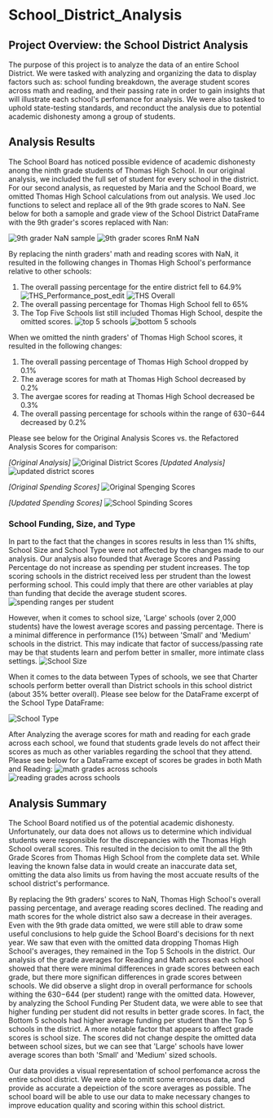 # School_District_Analysis

## Project Overview: the School District Analysis
The purpose of this project is to analyze the data of an entire School District. We were tasked with analyzing and organizing the data to display factors such as: school funding breakdown, the average student scores across math and reading, and their passing rate in order to gain insights that will illustrate each school's perfomance for analysis. We were also tasked to uphold state-testing standards, and reconduct the analysis due to potential academic dishonesty among a group of students.

## Analysis Results

The School Board has noticed possible evidence of academic dishonesty anong the ninth grade students of Thomas High School. In our original analysis, we included the full set of student for every school in the district. For our second analysis, as requested by Maria and the School Board, we omitted Thomas High School calculations from out analysis. We used .loc functions to select and replace all of the 9th grade scores to NaN. See below for both a samople and grade view of the School District DataFrame with the 9th grader's scores replaced with Nan:

![9th grader NaN sample](https://user-images.githubusercontent.com/84881187/124371770-ffaeb200-dc52-11eb-8f1b-b2ff854a2971.PNG)
![9th grader scores RnM NaN](https://user-images.githubusercontent.com/84881187/124371771-01787580-dc53-11eb-9356-f1a44a7e0ae5.PNG)




By replacing the ninth graders' math and reading scores with NaN, it resulted in the following changes in Thomas High School's performance relative to other schools:
  1. The overall passing percentage for the entire district fell to 64.9%
![THS_Performance_post_edit](https://user-images.githubusercontent.com/84881187/124371846-c9bdfd80-dc53-11eb-9393-be8f64951974.PNG)
![THS Overall](https://user-images.githubusercontent.com/84881187/124372595-6040ed80-dc59-11eb-87af-5d363b0a6dc6.PNG)
  2. The overall passing percentage for Thomas High School fell to 65%
 3. The Top Five Schools list still included Thomas High School, despite the omitted scores.
![top 5 schools](https://user-images.githubusercontent.com/84881187/124372024-7e0c5380-dc55-11eb-8d92-280c91c124ed.PNG)
![bottom 5 schools](https://user-images.githubusercontent.com/84881187/124372025-7f3d8080-dc55-11eb-83cf-5d42dbac95b7.PNG)

When we omitted the ninth graders' of Thomas High School scores, it resulted in the following changes:
1. The overall passing percentage of Thomas High School dropped by 0.1%
2. The average scores for math at Thomas High School decreased by 0.2%
3. The avergae scores for reading at Thomas High School decreased be 0.3%
4. The overall passing percentage for schools within the range of $630-$644 decreased by 0.2%


Please see below for the Original Analysis Scores vs. the Refactored Analysis Scores for comparison:


_[Original Analysis]_
![Original District Scores](https://user-images.githubusercontent.com/84881187/124372850-97180300-dc5b-11eb-96f1-1f24e9c602be.PNG)
_[Updated Analysis]_
![updated district scores](https://user-images.githubusercontent.com/84881187/124372852-997a5d00-dc5b-11eb-949d-7be010150e28.PNG)

_[Original Spending Scores]_
![Original Spenging Scores](https://user-images.githubusercontent.com/84881187/124372929-3d640880-dc5c-11eb-8588-55a9ecad1ff6.PNG)

_[Updated Spending Scores]_
![School Spinding Scores](https://user-images.githubusercontent.com/84881187/124372903-00981180-dc5c-11eb-8563-cf0ad5ae48d8.PNG)

### School Funding, Size, and Type

In part to the fact that the changes in scores results in less than 1% shifts, School Size and School Type were not affected by the changes made to our analysis. Our analysis also founded that Average Scores and Passing Percentage do not increase as spending per student increases. The top scoring schools in the district received less per strudent than the lowest performing school. This could imply that there are other variables at play than funding that decide the average student scores. 
![spending ranges per student](https://user-images.githubusercontent.com/84881187/124373359-c0d32900-dc5f-11eb-81c8-a4774b834ef8.PNG)


However, when it comes to school size, 'Large' schools (over 2,000 students) have the lowest average scores and passing percentage. There is a minimal difference in performance (1%) between 'Small' and 'Medium' schools in the district. This may indicate that factor of success/passing rate may be that students learn and perfom better in smaller, more intimate class settings. 
![School Size](https://user-images.githubusercontent.com/84881187/124373353-b3b63a00-dc5f-11eb-9b2e-29e739fd5236.PNG)

When it comes to the data between Types of schools, we see that Charter schools perform better overall than District schools in this school district (about 35% better overall). Please see below for the DataFrame excerpt of the School Type DataFrame:

![School Type](https://user-images.githubusercontent.com/84881187/124373386-f11ac780-dc5f-11eb-8fa5-5629aa2f31d6.PNG)

After Analyzing the average scores for math and reading for each grade across each school, we found that students grade levels do not affect their scores as much as other variables regarding the school that they attend. Please see below for a DataFrame except of scores be grades in both Math and Reading:
![math grades across schools](https://user-images.githubusercontent.com/84881187/124390853-767f9580-dcbb-11eb-8f29-18ce98d9a4e8.PNG)
![reading grades across schools](https://user-images.githubusercontent.com/84881187/124390857-78e1ef80-dcbb-11eb-881a-1e6c4d67f574.PNG)





## Analysis Summary

The School Board notified us of the potential academic dishonesty. Unfortunately, our data does not allows us to determine which individual students were responsible for the discrepancies with the Thomas High School overall scores. This resulted in the decision to omit the all the 9th Grade Scores from Thomas High School from the complete data set. While leaving the known false data in would create an inaccurate data set, omitting the data also limits us from having the most accuate results of the school district's performance. 

By replacing the 9th graders' scores to NaN, Thomas High School's overall passing percentage, and average reading scores declined. The reading and math scores for the whole district also saw a decrease in their averages.  Even with the 9th grade data omitted, we were still able to draw some useful conclusions to help guide the School Board's decisions for th next year. We saw that even with the omitted data dropping Thomas High School's averages, they remained in the Top 5 Schools in the district. Our analysis of the grade averages for Reading and Math across each school showed that there were minimal differences in grade scores between each grade, but there more significan differences in grade scores between schools. We did observe a slight drop in overall performance for schools withing the  $630-$644 (per student) range with the omitted data. However, by analyzing the School Funding Per Student data, we were able to see that higher funding per student did not results in better grade scores. In fact, the Bottom 5 schools had higher average funding per student than the Top 5 schools in the district. A more notable factor that appears to affect grade scores is school size. The scores did not change despite the omitted data between school sizes, but we can see that 'Large' schools have lower average scores than both 'Small' and 'Medium' sized schools. 

Our data provides a visual representation of school perfomance across the entire school district. We were able to omitt some erroneous data, and provide as accurate a depeiction of the score averages as possible. The school board will be able to use our data to make necessary changes to improve education quality and scoring within this school district. 
